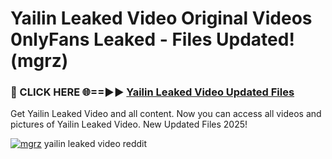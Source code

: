 # Yailin Leaked Video Original Videos 0nlyFans Leaked - Files Updated! (mgrz)

<h3>🔴 CLICK HERE 🌐==►► <a href="https://tinyurl.com/2jnfzry5" rel="nofollow">Yailin Leaked Video Updated Files</a></h3>

Get Yailin Leaked Video and all content. Now you can access all videos and pictures of Yailin Leaked Video. New Updated Files 2025!

[![mgrz](https://i.imgur.com/GyGTBgg.gif)](https://tinyurl.com/2jnfzry5)
yailin leaked video reddit